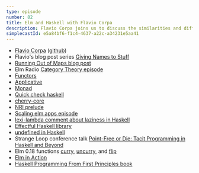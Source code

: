 ```yaml
---
type: episode
number: 82
title: Elm and Haskell with Flavio Corpa
description: Flavio Corpa joins us to discuss the similarities and differences between Elm and Haskell, and how learning Haskell can help you write better Elm code.
simplecastId: e5a84bf6-f1c4-4637-a22c-a34231e5aa41
---
```


- [Flavio Corpa](https://flaviocorpa.com/) ([github](https://github.com/kutyel))
- Flavio's blog post series [Giving Names to Stuff](https://flaviocorpa.com/haskell-for-elm-developers-giving-names-to-stuff-part-1-functors.html)
- [Running Out of Maps blog post](https://thoughtbot.com/blog/running-out-of-maps)
- Elm Radio [Category Theory episode](https://elm-radio.com/episode/category-theory)
- [Functors](https://wiki.haskell.org/Functor)
- [Applicative](https://wiki.haskell.org/Applicative_functor)
- [Monad](https://wiki.haskell.org/Monad)
- [Quick check haskell](https://hackage.haskell.org/package/QuickCheck)
- [cherry-core](https://github.com/terezka/cherry-core)
- [NRI prelude](https://hackage.haskell.org/package/nri-prelude)
- [Scaling elm apps episode](https://elm-radio.com/episode/scaling-elm-apps)
- [lexi-lambda comment about laziness in Haskell](https://github.com/hasura/graphql-engine/pull/2933#discussion_r328821960)
- [Effectful Haskell library](https://hackage.haskell.org/package/effectful)
- [undefined in Haskell](https://wiki.haskell.org/Undefined)
- Strange Loop conference talk [Point-Free or Die: Tacit Programming in Haskell and Beyond](https://www.youtube.com/watch?v=seVSlKazsNk)
- Elm 0.18 functions [curry](https://package.elm-lang.org/packages/elm-lang/core/latest/Basics#curry), [uncurry](https://package.elm-lang.org/packages/elm-lang/core/latest/Basics#uncurry), and [flip](https://package.elm-lang.org/packages/elm-lang/core/latest/Basics#flip)
- [Elm in Action](https://www.manning.com/books/elm-in-action)
- [Haskell Programming From First Principles book](http://haskellbook.com/)
